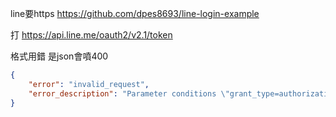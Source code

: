 line要https
<https://github.com/dpes8693/line-login-example>

打 https://api.line.me/oauth2/v2.1/token

格式用錯 是json會噴400
```json
{
    "error": "invalid_request",
    "error_description": "Parameter conditions \"grant_type=authorization_code\" OR \"grant_type=refresh_token\" OR \"grant_type=client_credentials\" not met for actual request parameters: "
}
```